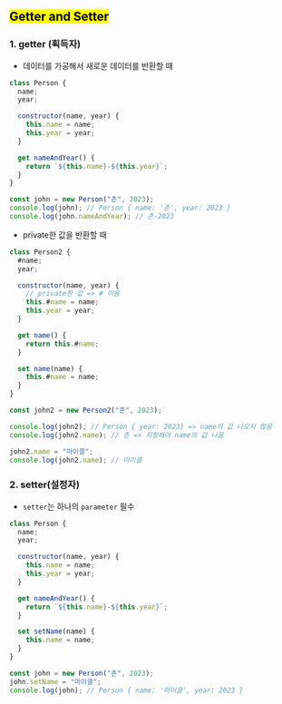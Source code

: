 ## <mark color="#fbc956">Getter and Setter</mark>

### 1. getter (획득자)

- 데이터를 가공해서 새로운 데이터를 반환할 때

```jsx
class Person {
  name;
  year;

  constructor(name, year) {
    this.name = name;
    this.year = year;
  }

  get nameAndYear() {
    return `${this.name}-${this.year}`;
  }
}

const john = new Person("존", 2023);
console.log(john); // Person { name: '존', year: 2023 }
console.log(john.nameAndYear); // 존-2023
```

- private한 값을 반환할 때

```jsx
class Person2 {
  #name;
  year;

  constructor(name, year) {
    // private한 값 => # 이용
    this.#name = name;
    this.year = year;
  }

  get name() {
    return this.#name;
  }

  set name(name) {
    this.#name = name;
  }
}

const john2 = new Person2("존", 2023);

console.log(john2); // Person { year: 2023} => name의 값 나오지 않음
console.log(john2.name); // 존 => 지정해야 name의 값 나옴

john2.name = "마이클";
console.log(john2.name); // 마이클
```

### 2. setter(설정자)

- `setter`는 하나의 `parameter` 필수

```jsx
class Person {
  name;
  year;

  constructor(name, year) {
    this.name = name;
    this.year = year;
  }

  get nameAndYear() {
    return `${this.name}-${this.year}`;
  }

  set setName(name) {
    this.name = name;
  }
}

const john = new Person("존", 2023);
john.setName = "마이클";
console.log(john); // Person { name: '마이클', year: 2023 }
```

